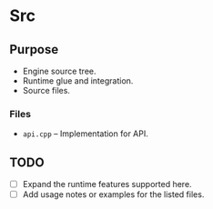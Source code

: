 # Src

## Purpose
- Engine source tree.
- Runtime glue and integration.
- Source files.

### Files
- `api.cpp` – Implementation for API.

## TODO
- [ ] Expand the runtime features supported here.
- [ ] Add usage notes or examples for the listed files.
